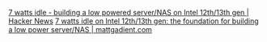 
[7 watts idle - building a low powered server/NAS on Intel 12th/13th gen | Hacker News](https://news.ycombinator.com/item?id=38823514)
[7 watts idle on Intel 12th/13th gen: the foundation for building a low power server/NAS | mattgadient.com](https://mattgadient.com/7-watts-idle-on-intel-12th-13th-gen-the-foundation-for-building-a-low-power-server-nas/)
